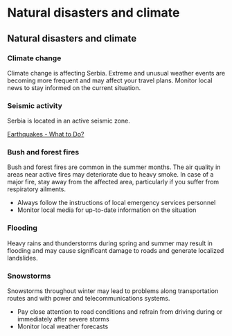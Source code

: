 # Natural disasters and climate

## Natural disasters and climate

### Climate change

Climate change is affecting Serbia. Extreme and unusual weather events are becoming more frequent and may affect your travel plans. Monitor local news to stay informed on the current situation.

### Seismic activity

Serbia is located in an active seismic zone.

[Earthquakes - What to Do?](https://www.getprepared.gc.ca/cnt/rsrcs/pblctns/rthqks-wtd/index-en.aspx)

### Bush and forest fires

Bush and forest fires are common in the summer months. The air quality in areas near active fires may deteriorate due to heavy smoke. In case of a major fire, stay away from the affected area, particularly if you suffer from respiratory ailments.

* Always follow the instructions of local emergency services personnel
* Monitor local media for up-to-date information on the situation

### Flooding

Heavy rains and thunderstorms during spring and summer may result in flooding and may cause significant damage to roads and generate localized landslides.

### Snowstorms

Snowstorms throughout winter may lead to problems along transportation routes and with power and telecommunications systems.

* Pay close attention to road conditions and refrain from driving during or immediately after severe storms
* Monitor local weather forecasts